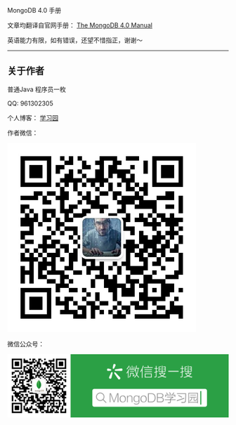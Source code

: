 MongoDB 4.0 手册



文章均翻译自官网手册： [The MongoDB 4.0 Manual](https://docs.mongodb.com/manual/)



英语能力有限，如有错误，还望不惜指正，谢谢～



------

## 关于作者

普通Java 程序员一枚

QQ: 961302305

个人博客： [学习园](http://www.xuexiyuan.cn?from=github)

作者微信：

![作者微信](./images/wechat_contact_author.jpg)

微信公众号：

![MongoDB学习园](./images/wechat_mongodb_xuexiyuan.png)
